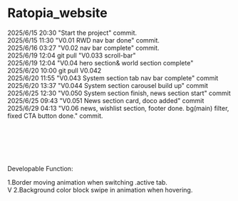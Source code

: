 # Ratopia_website

2025/6/15 20:30 "Start the project" commit. <br>
2025/6/15 11:30 "V0.01 RWD nav bar done" commit. <br>
2025/6/16 03:27 "V0.02 nav bar complete" commit. <br>
2025/6/19 12:04 git pull "V0.033 scroll-bar" <br>
2025/6/19 12:04 "V0.04 hero section& world section complete" <br>
2025/6/20 10:00 git pull V0.042 <br>
2025/6/20 11:55 "V0.043 System section tab nav bar complete" commit<br>
2025/6/20 13:37 "V0.044 System section carousel build up" commit<br>
2025/6/25 12:30 "V0.050 System section finish, news section start" commit<br>
2025/6/25 09:43 "V0.051 News section card, doco added" commit<br>
2025/6/29 04:13 "V0.06 news, wishlist section, footer done.  bg(main) filter, fixed CTA button done." commit.<br>
<br>
<br>
<br>
<br>
<br>
<br>
Developable Function:<br>
<!-- System section -->
1.Border moving animation when switching .active tab.<br>
V 2.Background color block swipe in animation when hovering.<br>
